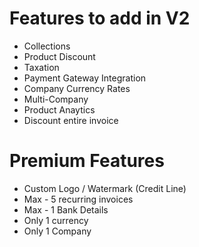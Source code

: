 # Features to add in V2
- Collections
- Product Discount
- Taxation
- Payment Gateway Integration
- Company Currency Rates
- Multi-Company
- Product Anaytics
- Discount entire invoice


# Premium Features
- Custom Logo / Watermark (Credit Line)
- Max - 5 recurring invoices
- Max - 1 Bank Details
- Only 1 currency
- Only 1 Company

